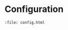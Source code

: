 
<!-- I manually copied config.html from config/config.html. This is probably generated by an action, which should write it to this dir in the future.  -->
<!-- The md title is required for the sidebar to work. Fix this in later versions. -->

# Configuration

```{raw} html
:file: config.html
```